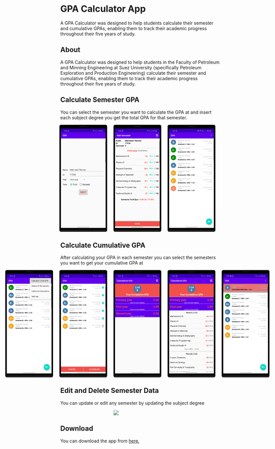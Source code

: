 # GPA Calculator App
A GPA Calculator was designed to help students calculate their semester and cumulative GPAs, enabling them to track their academic progress throughout their five years of study.


## About
A GPA Calculator was designed to help students in the Faculty of Petroleum and Minning Engineering at Suez University (specifically Petroleum Exploration and Production Engineering) calculate their semester and cumulative GPAs, enabling them to track their academic progress throughout their five years of study.


## Calculate Semester GPA
You can select the semester you want to calculate the GPA at and insert each subject degree you get the total GPA for that semester.

<div style="display: flex; justify-content: center;">
  <img src="screenshots/select_semester.png" alt="Select Semester" width="150" style="margin-right: 20px;" />
  <img src="screenshots/insert_subject_degrees.png" alt="Insert Subject Degrees" width="150" style="margin-right: 20px;" />
  <img src="screenshots/semester_items_preview.png" alt="Semesters Items Preview" width="150" style="margin-right: 20px;" />
</div>


## Calculate Cumulative GPA
After calculating your GPA in each semester you can select the semesters you want to get your cumulative GPA at

<div style="display: flex; justify-content: center;">
  <img src="screenshots/how_to_calculate_cumulative.png" alt="Calculate Cumulative GPA" width="150" style="margin-right: 20px;" />
  <img src="screenshots/select_semesters_to_calculate _cumulative.png" alt="Select Semester" width="150" style="margin-right: 20px;" />
  <img src="screenshots/cumulative_gpa_preview.png" alt="Cumulative GPA Preview" width="150" style="margin-right: 20px;" />
  <img src="screenshots/cumulative_gpa_preview_details.png" alt="Cumulative GPA Preview with Details" width="150" style="margin-right: 20px;" />
  <img src="screenshots/cumulative_items_preview.png" alt="Cumulative GPA Item Preview" width="150" style="margin-right: 20px;" />
</div>


## Edit and Delete Semester Data
You can update or edit any semester by updating the subject degree

<div style="display: flex; justify-content: center;">
  <img src="screenshots/edit_semester_data" width="150" style="margin-right: 20px;" />
</div>


## Download
You can download the app from [here.](https://raw.githubusercontent.com/m-tharwat262/PetroleumProduction/master/apk/gpa_calculator_apk.apk)


